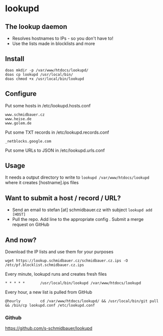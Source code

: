 # lookupd

## The lookup daemon

* Resolves hostnames to IPs - so you don't have to!
* Use the lists made in blocklists and more

## Install
```
doas mkdir -p /var/www/htdocs/lookupd/
doas cp lookupd /usr/local/bin/
doas chmod +x /usr/local/bin/lookupd
```

## Configure
Put some hosts in /etc/lookupd.hosts.conf
```
www.schmidbauer.cz
www.heise.de
www.golem.de
```
Put some TXT records in /etc/lookupd.records.conf
```
_netblocks.google.com
```
Put some URLs to JSON in /etc/lookupd.urls.conf

## Usage
It needs a output directory to write to
`lookupd /var/www/htdocs/lookupd`
where it creates [hostname].ips files

## Want to submit a host / record / URL?
* Send an email to stefan [at] schmidbauer.cz with subject `lookupd add [HOST]`
* Pull the repo. Add line to the appropriate config . Submit a merge request on GitHub

## And now?
Download the IP lists and use them for your purposes
```
wget https://lookup.schmidbauer.cz/schmidbauer.cz.ips -O /etc/pf.blocklist.schmidbauer.cz.ips
```

Every minute, lookupd runs and creates fresh files
```
* * * * *       /usr/local/bin/lookupd /var/www/htdocs/lookupd
```

Every hour, a new list is pulled from GitHub
```
@hourly         cd /var/www/htdocs/lookupd/ && /usr/local/bin/git pull && /bin/cp lookupd.conf /etc/lookupd.conf
```

### Github
https://github.com/s-schmidbauer/lookupd

